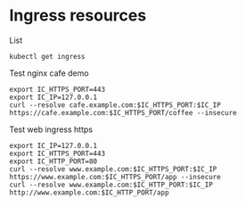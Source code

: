 # Ingress resources

List
```shell
kubectl get ingress 
```

Test nginx cafe demo
```shell
export IC_HTTPS_PORT=443
export IC_IP=127.0.0.1
curl --resolve cafe.example.com:$IC_HTTPS_PORT:$IC_IP https://cafe.example.com:$IC_HTTPS_PORT/coffee --insecure
```

Test web ingress https
```shell
export IC_IP=127.0.0.1
export IC_HTTPS_PORT=443
export IC_HTTP_PORT=80
curl --resolve www.example.com:$IC_HTTPS_PORT:$IC_IP https://www.example.com:$IC_HTTPS_PORT/app --insecure
curl --resolve www.example.com:$IC_HTTP_PORT:$IC_IP http://www.example.com:$IC_HTTP_PORT/app
```
